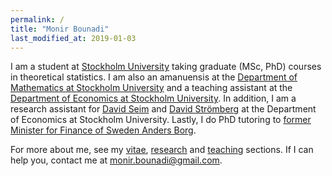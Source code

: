 ```yaml
---
permalink: /
title: "Monir Bounadi"
last_modified_at: 2019-01-03
---
```


I am a student at [Stockholm University](https://www.su.se/english/) taking graduate (MSc, PhD) courses in theoretical statistics. I am also an amanuensis at the [Department of Mathematics at Stockholm University](https://www.math.su.se/english/) and a teaching assistant at the [Department of Economics at Stockholm University](https://www.ne.su.se/english/). In addition, I am a research assistant for [David Seim](http://www.davidseim.com/) and [David Strömberg](http://perseus.iies.su.se/~dstro/) at the Department of Economics at Stockholm University. Lastly, I do PhD tutoring to [former Minister for Finance of Sweden Anders Borg](https://en.wikipedia.org/wiki/Anders_Borg).

For more about me, see my [vitae](https://monirbounadi.github.io/monirbounadi/vitae/), [research](https://monirbounadi.github.io/monirbounadi/research/) and [teaching](https://monirbounadi.github.io/monirbounadi/teaching/) sections. If I can help you, contact me at [monir.bounadi@gmail.com](mailto:monir.bounadi@gmail.com). 
